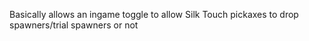 Basically allows an ingame toggle to allow Silk Touch pickaxes to drop spawners/trial spawners or not
